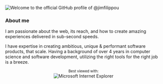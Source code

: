 
![Welcome to the official GitHub profile of @jimfilippou](https://user-images.githubusercontent.com/6877046/88227169-dd0bcf00-cc75-11ea-996a-9902476b5c6b.gif)

### About me
I am passionate about the web, its reach, and how to create amazing experiences delivered in sub-second speeds. 

I have expertise in creating ambitious, unique & performant software products, that scale. Having a background of over 4 years in computer science and software development, utilizing the right tools for the right job​ is a breeze.

<div align="center">

<sup>Best viewed with:</sup><br />![Microsoft Internet Explorer](https://user-images.githubusercontent.com/282759/84683523-52f97980-af05-11ea-9da0-639e1c368536.gif)

</div>
